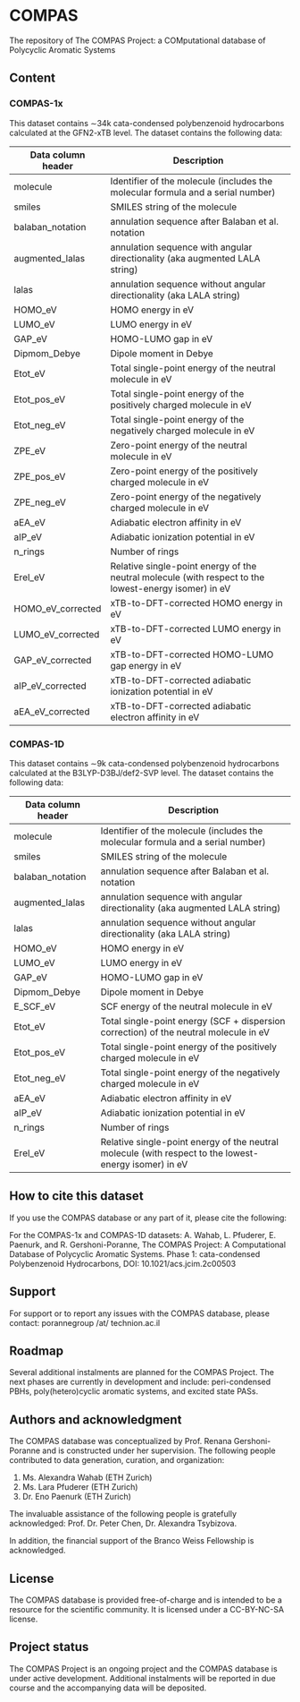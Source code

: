 # COMPAS

The repository of The COMPAS Project: a COMputational database of Polycyclic Aromatic Systems

## Content

### COMPAS-1x
This dataset contains ∼34k cata-condensed polybenzenoid hydrocarbons calculated at the GFN2-xTB level. The dataset contains the following data:

|  Data column header | Description |
|-------------|-------------|
| molecule | Identifier of the molecule (includes the molecular formula and a serial number) |
| smiles | SMILES string of the molecule |
| balaban_notation | annulation sequence after Balaban et al. notation |
| augmented_lalas | annulation sequence with angular directionality (aka augmented LALA string) |
| lalas | annulation sequence without angular directionality (aka LALA string) |
| HOMO_eV | HOMO energy in eV |
| LUMO_eV | LUMO energy in eV |
| GAP_eV | HOMO-LUMO gap in eV |
| Dipmom_Debye | Dipole moment in Debye |
| Etot_eV | Total single-point energy of the neutral molecule in eV |
| Etot_pos_eV | Total single-point energy of the positively charged molecule in eV |
| Etot_neg_eV | Total single-point energy of the negatively charged molecule in eV |
| ZPE_eV | Zero-point energy of the neutral molecule in eV |
| ZPE_pos_eV | Zero-point energy of the positively charged molecule in eV |
| ZPE_neg_eV | Zero-point energy of the negatively charged molecule in eV |
| aEA_eV | Adiabatic electron affinity in eV |
| aIP_eV | Adiabatic ionization potential in eV |
| n_rings | Number of rings |
| Erel_eV | Relative single-point energy of the neutral molecule (with respect to the lowest-energy isomer) in eV |
| HOMO_eV_corrected | xTB-to-DFT-corrected HOMO energy in eV |
| LUMO_eV_corrected | xTB-to-DFT-corrected LUMO energy in eV |
| GAP_eV_corrected | xTB-to-DFT-corrected HOMO-LUMO gap energy in eV |
| aIP_eV_corrected | xTB-to-DFT-corrected adiabatic ionization potential in eV |
| aEA_eV_corrected | xTB-to-DFT-corrected adiabatic electron affinity in eV |

### COMPAS-1D
This dataset contains ∼9k cata-condensed polybenzenoid hydrocarbons calculated at the B3LYP-D3BJ/def2-SVP level. The dataset contains the following data:

|  Data column header | Description |
|-------------|-------------|
| molecule | Identifier of the molecule (includes the molecular formula and a serial number) |
| smiles | SMILES string of the molecule |
| balaban_notation | annulation sequence after Balaban et al. notation |
| augmented_lalas | annulation sequence with angular directionality (aka augmented LALA string) |
| lalas | annulation sequence without angular directionality (aka LALA string) |
| HOMO_eV | HOMO energy in eV |
| LUMO_eV | LUMO energy in eV |
| GAP_eV | HOMO-LUMO gap in eV |
| Dipmom_Debye | Dipole moment in Debye |
| E_SCF_eV | SCF energy of the neutral molecule in eV |
| Etot_eV | Total single-point energy (SCF + dispersion correction) of the neutral molecule in eV |
| Etot_pos_eV | Total single-point energy of the positively charged molecule in eV |
| Etot_neg_eV | Total single-point energy of the negatively charged molecule in eV |
| aEA_eV | Adiabatic electron affinity in eV |
| aIP_eV | Adiabatic ionization potential in eV |
| n_rings | Number of rings |
| Erel_eV | Relative single-point energy of the neutral molecule (with respect to the lowest-energy isomer) in eV |

## How to cite this dataset
If you use the COMPAS database or any part of it, please cite the following:

For the COMPAS-1x and COMPAS-1D datasets:
A. Wahab, L. Pfuderer, E. Paenurk, and R. Gershoni-Poranne, The COMPAS Project: A Computational Database of Polycyclic Aromatic Systems. Phase 1: cata-condensed Polybenzenoid Hydrocarbons, DOI: 10.1021/acs.jcim.2c00503

## Support
For support or to report any issues with the COMPAS database, please contact: porannegroup /at/ technion.ac.il

## Roadmap
Several additional instalments are planned for the COMPAS Project. The next phases are currently in development and include: peri-condensed PBHs, poly(hetero)cyclic aromatic systems, and excited state PASs.

## Authors and acknowledgment
The COMPAS database was conceptualized by Prof. Renana Gershoni-Poranne and is constructed under her supervision. The following people contributed to data generation, curation, and organization: 
1. Ms. Alexandra Wahab (ETH Zurich)
2. Ms. Lara Pfuderer (ETH Zurich)
3. Dr. Eno Paenurk (ETH Zurich)

The invaluable assistance of the following people is gratefully acknowledged: Prof. Dr. Peter Chen, Dr. Alexandra Tsybizova. 

In addition, the financial support of the Branco Weiss Fellowship is acknowledged.

## License
The COMPAS database is provided free-of-charge and is intended to be a resource for the scientific community.
It is licensed under a CC-BY-NC-SA license. 

## Project status
The COMPAS Project is an ongoing project and the COMPAS database is under active development. Additional instalments will be reported in due course and the accompanying data will be deposited.
